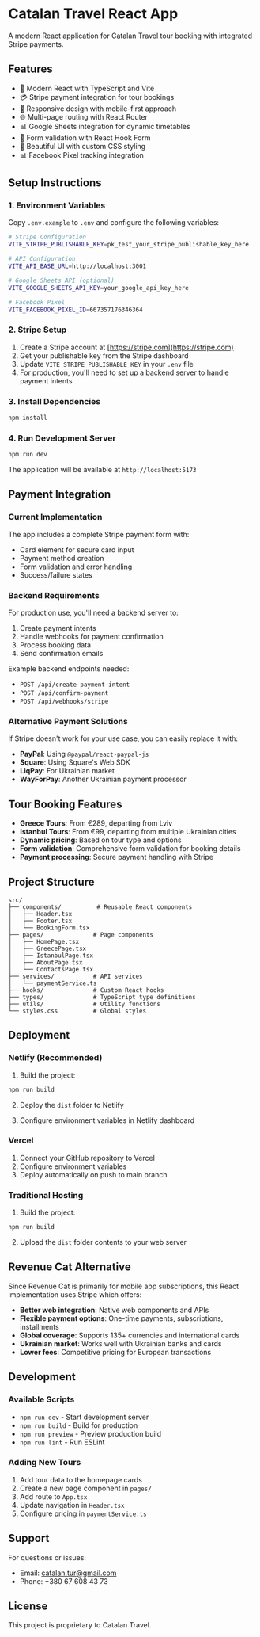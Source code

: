 # Catalan Travel React App

A modern React application for Catalan Travel tour booking with integrated Stripe payments.

## Features

- 🎯 Modern React with TypeScript and Vite
- 💳 Stripe payment integration for tour bookings
- 📱 Responsive design with mobile-first approach
- 🌐 Multi-page routing with React Router
- 📊 Google Sheets integration for dynamic timetables
- 📝 Form validation with React Hook Form
- 🎨 Beautiful UI with custom CSS styling
- 📊 Facebook Pixel tracking integration

## Setup Instructions

### 1. Environment Variables

Copy `.env.example` to `.env` and configure the following variables:

```bash
# Stripe Configuration
VITE_STRIPE_PUBLISHABLE_KEY=pk_test_your_stripe_publishable_key_here

# API Configuration  
VITE_API_BASE_URL=http://localhost:3001

# Google Sheets API (optional)
VITE_GOOGLE_SHEETS_API_KEY=your_google_api_key_here

# Facebook Pixel
VITE_FACEBOOK_PIXEL_ID=667357176346364
```

### 2. Stripe Setup

1. Create a Stripe account at [https://stripe.com](https://stripe.com)
2. Get your publishable key from the Stripe dashboard
3. Update `VITE_STRIPE_PUBLISHABLE_KEY` in your `.env` file
4. For production, you'll need to set up a backend server to handle payment intents

### 3. Install Dependencies

```bash
npm install
```

### 4. Run Development Server

```bash
npm run dev
```

The application will be available at `http://localhost:5173`

## Payment Integration

### Current Implementation

The app includes a complete Stripe payment form with:
- Card element for secure card input
- Payment method creation
- Form validation and error handling
- Success/failure states

### Backend Requirements

For production use, you'll need a backend server to:
1. Create payment intents
2. Handle webhooks for payment confirmation
3. Process booking data
4. Send confirmation emails

Example backend endpoints needed:
- `POST /api/create-payment-intent`
- `POST /api/confirm-payment`
- `POST /api/webhooks/stripe`

### Alternative Payment Solutions

If Stripe doesn't work for your use case, you can easily replace it with:
- **PayPal**: Using `@paypal/react-paypal-js`
- **Square**: Using Square's Web SDK
- **LiqPay**: For Ukrainian market
- **WayForPay**: Another Ukrainian payment processor

## Tour Booking Features

- **Greece Tours**: From €289, departing from Lviv
- **Istanbul Tours**: From €99, departing from multiple Ukrainian cities
- **Dynamic pricing**: Based on tour type and options
- **Form validation**: Comprehensive form validation for booking details
- **Payment processing**: Secure payment handling with Stripe

## Project Structure

```
src/
├── components/          # Reusable React components
│   ├── Header.tsx
│   ├── Footer.tsx
│   └── BookingForm.tsx
├── pages/              # Page components
│   ├── HomePage.tsx
│   ├── GreecePage.tsx
│   ├── IstanbulPage.tsx
│   ├── AboutPage.tsx
│   └── ContactsPage.tsx
├── services/           # API services
│   └── paymentService.ts
├── hooks/              # Custom React hooks
├── types/              # TypeScript type definitions
├── utils/              # Utility functions
└── styles.css          # Global styles
```

## Deployment

### Netlify (Recommended)

1. Build the project:
```bash
npm run build
```

2. Deploy the `dist` folder to Netlify

3. Configure environment variables in Netlify dashboard

### Vercel

1. Connect your GitHub repository to Vercel
2. Configure environment variables
3. Deploy automatically on push to main branch

### Traditional Hosting

1. Build the project:
```bash
npm run build
```

2. Upload the `dist` folder contents to your web server

## Revenue Cat Alternative

Since Revenue Cat is primarily for mobile app subscriptions, this React implementation uses Stripe which offers:

- **Better web integration**: Native web components and APIs
- **Flexible payment options**: One-time payments, subscriptions, installments
- **Global coverage**: Supports 135+ currencies and international cards
- **Ukrainian market**: Works well with Ukrainian banks and cards
- **Lower fees**: Competitive pricing for European transactions

## Development

### Available Scripts

- `npm run dev` - Start development server
- `npm run build` - Build for production
- `npm run preview` - Preview production build
- `npm run lint` - Run ESLint

### Adding New Tours

1. Add tour data to the homepage cards
2. Create a new page component in `pages/`
3. Add route to `App.tsx`
4. Update navigation in `Header.tsx`
5. Configure pricing in `paymentService.ts`

## Support

For questions or issues:
- Email: catalan.tur@gmail.com
- Phone: +380 67 608 43 73

## License

This project is proprietary to Catalan Travel.